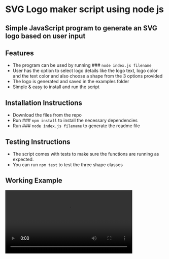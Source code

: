 # SVG Logo maker script using node js

## Simple JavaScript program to generate an SVG logo based on user input

## Features

- The program can be used by running ### `node index.js filename`
- User has the option to select logo details like the logo text, logo color and the text color and also choose a shape from the 3 options provided
- The logo is generated and saved in the examples folder
- Simple & easy to install and run the script

## Installation Instructions

- Download the files from the repo
- Run ### `npm install` to install the necessary dependencies
- Run ### `node index.js filename` to generate the readme file

## Testing Instructions

- The script comes with tests to make sure the functions are running as expected.
- You can run `npm test` to test the three shape classes

## Working Example
<video src='https://share.cleanshot.com/rVqtMJmS' width=400 />
